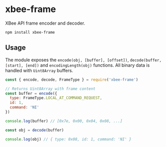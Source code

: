 # xbee-frame

XBee API frame encoder and decoder.

    npm install xbee-frame

## Usage

The module exposes the `encode(obj, [buffer], [offset])`, `decode(buffer, [start], [end])` and `encodingLength(obj)` functions. All binary data is handled with `Uint8Array` buffers.

```js
const { encode, decode, FrameType } = require('xbee-frame')

// Returns Uint8Array with frame content
const buffer = encode({
  type: FrameType.LOCAL_AT_COMMAND_REQUEST,
  id: 1,
  command: 'NI'
})

console.log(buffer) // [0x7e, 0x00, 0x04, 0x08, ...]

const obj = decode(buffer)

console.log(obj) // { type: 0x08, id: 1, command: 'NI' }
````
